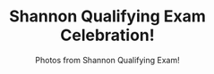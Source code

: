 ---
layout: gallery
title: Shannon Qualifying Exam Celebration!
album: Shannon Qual Celebration
subtitle: Photos from Shannon Qualifying Exam!
category: album
menu: people
---